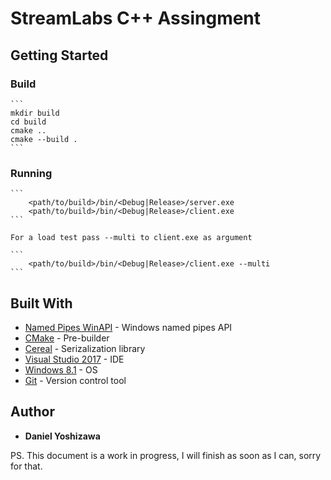 # StreamLabs C++ Assingment

## Getting Started

### Build

	```
	mkdir build
	cd build
	cmake ..
	cmake --build .
	```

### Running
	```
		<path/to/build>/bin/<Debug|Release>/server.exe
		<path/to/build>/bin/<Debug|Release>/client.exe
	```

	For a load test pass --multi to client.exe as argument

	```
		<path/to/build>/bin/<Debug|Release>/client.exe --multi
	```

## Built With

* [Named Pipes WinAPI](https://docs.microsoft.com/en-us/windows/desktop/ipc/using-pipes) - Windows named pipes API
* [CMake](https://cmake.org/) - Pre-builder
* [Cereal](https://uscilab.github.io/cereal/) - Serizalization library
* [Visual Studio 2017](https://visualstudio.microsoft.com/pt-br/?rr=https%3A%2F%2Fwww.google.com.br%2F) - IDE
* [Windows 8.1](https://www.microsoft.com/) - OS
* [Git](https://git-scm.com/) - Version control tool

## Author

* **Daniel Yoshizawa**

PS. This document is a work in progress, I will finish as soon as I can, sorry for that.